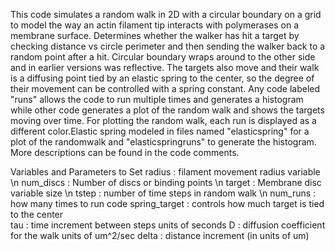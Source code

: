 This code simulates a random walk in 2D with a circular boundary on a grid to model the way an actin filament tip interacts with polymerases on a membrane surface. Determines whether the walker has hit a target by checking distance vs circle perimeter and then sending the walker back to a random point after a hit. Circular boundary wraps around to the other side and in earlier versions was reflective. The targets also move and  their walk is a diffusing point tied by an elastic spring to the center, so the degree of their movement can be controlled with a spring constant. Any code labeled "runs" allows the code to run multiple times and generates a histogram while other code generates a plot of the random walk and shows the targets moving over time. For plotting the random walk, each run is displayed as a different color.Elastic spring modeled in files named "elasticspring" for a plot of the randomwalk and "elasticspringruns" to generate the histogram. 
More descriptions can be found in the code comments.

Variables and Parameters to Set
radius     : filament movement radius variable \n
num_discs   : Number of discs or binding points \n
target   : Membrane disc variable size  \n
tstep  : number of time steps in random walk \n
num_runs : how many times to run code
spring_target : controls how much target is tied to the center  
tau : time increment between steps units of seconds 
D : diffusion coefficient for the walk units of um^2/sec
delta : distance increment (in units of um)
